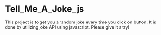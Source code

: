 ﻿# Tell_Me_A_Joke_js
This project is to get you a random joke every time you click on button.
It is done by utilizing joke API using javascript. Please give it a try!
